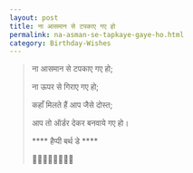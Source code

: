 ```yaml
---
layout: post
title: ना आसमान से टपकाए गए हो
permalink: na-asman-se-tapkaye-gaye-ho.html
category: Birthday-Wishes
---
```

> ना आसमान से टपकाए गए हो;
> 
> ना ऊपर से गिराए गए हो;
> 
> कहाँ मिलते हैं आप जैसे दोस्त;
> 
> आप तो ऑर्डर देकर बनवाये गए हो।
> 
> **** हैप्पी बर्थ डे **** 
> 
> 🍰🍿🎂🍬🍭🍾🍾🍦

